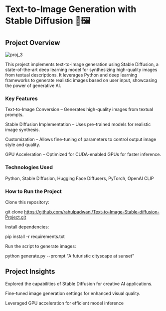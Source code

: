 # Text-to-Image Generation with Stable Diffusion 🎨🖼️

## Project Overview

![proj_3](https://github.com/user-attachments/assets/ff922c09-585d-4133-9593-7247486ff740)


This project implements text-to-image generation using Stable Diffusion, a state-of-the-art deep learning model for synthesizing high-quality images from textual descriptions. It leverages Python and deep learning frameworks to generate realistic images based on user input, showcasing the power of generative AI.

### Key Features

Text-to-Image Conversion – Generates high-quality images from textual prompts.

Stable Diffusion Implementation – Uses pre-trained models for realistic image synthesis.

Customization – Allows fine-tuning of parameters to control output image style and quality.

GPU Acceleration – Optimized for CUDA-enabled GPUs for faster inference.

### Technologies Used

Python, Stable Diffusion, Hugging Face Diffusers, PyTorch, OpenAI CLIP

### How to Run the Project

Clone this repository:

git clone https://github.com/rahulpadwani/Text-to-Image-Stable-diffusion-Project.git

Install dependencies:

pip install -r requirements.txt

Run the script to generate images:

python generate.py --prompt "A futuristic cityscape at sunset"

## Project Insights

Explored the capabilities of Stable Diffusion for creative AI applications.

Fine-tuned image generation settings for enhanced visual quality.

Leveraged GPU acceleration for efficient model inference
